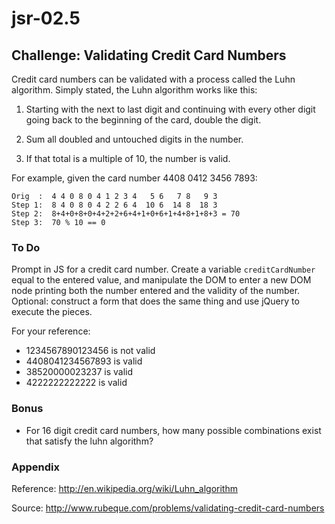 # jsr-02.5

## Challenge: Validating Credit Card Numbers

Credit card numbers can be validated with a process called the Luhn algorithm. Simply stated, the Luhn algorithm works like this:

1. Starting with the next to last digit and continuing with every other digit going back to the beginning of the card, double the digit.

2. Sum all doubled and untouched digits in the number.

3. If that total is a multiple of 10, the number is valid.

For example, given the card number 4408 0412 3456 7893:

```
Orig  :  4 4 0 8 0 4 1 2 3 4   5 6   7 8   9 3
Step 1:  8 4 0 8 0 4 2 2 6 4  10 6  14 8  18 3
Step 2:  8+4+0+8+0+4+2+2+6+4+1+0+6+1+4+8+1+8+3 = 70
Step 3:  70 % 10 == 0
```

### To Do

Prompt in JS for a credit card number. Create a variable `creditCardNumber` equal to the entered value, and manipulate the DOM to enter a new DOM node printing both the number entered and the validity of the number. Optional: construct a form that does the same thing and use jQuery to execute the pieces.

For your reference:
* 1234567890123456 is not valid
* 4408041234567893 is valid
* 38520000023237 is valid
* 4222222222222 is valid

### Bonus

* For 16 digit credit card numbers, how many possible combinations exist that satisfy the luhn algorithm?

### Appendix

Reference: http://en.wikipedia.org/wiki/Luhn_algorithm

Source: http://www.rubeque.com/problems/validating-credit-card-numbers